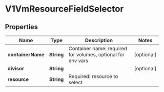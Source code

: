 # V1VmResourceFieldSelector

## Properties
Name | Type | Description | Notes
------------ | ------------- | ------------- | -------------
**containerName** | **String** | Container name: required for volumes, optional for env vars |  [optional]
**divisor** | **String** |  |  [optional]
**resource** | **String** | Required: resource to select | 
